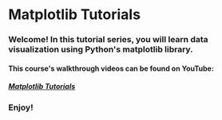 # Matplotlib Tutorials

### Welcome! In this tutorial series, you will learn data visualization using Python's matplotlib library.

#### This course's walkthrough videos can be found on YouTube:

##### [Matplotlib Tutorials](https://www.youtube.com/playlist?list=PLzo7LopEoRYVJ05KOKKUWmWw4A_1CZqXn)

### Enjoy!

